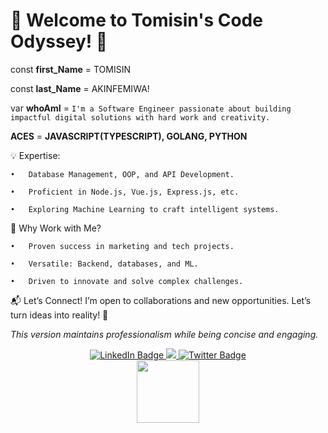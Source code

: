 # 🚀 Welcome to Tomisin's Code Odyssey! 👋

const **first_Name** = TOMISIN 

const **last_Name** = AKINFEMIWA!

var **whoAmI** = `I'm a Software Engineer passionate about building impactful digital solutions with hard work and creativity.`

**ACES** = **JAVASCRIPT(TYPESCRIPT), GOLANG, PYTHON**

💡 Expertise:

	•	Database Management, OOP, and API Development.

	•	Proficient in Node.js, Vue.js, Express.js, etc.
 
	•	Exploring Machine Learning to craft intelligent systems.

🌟 Why Work with Me?

	•	Proven success in marketing and tech projects.
 
	•	Versatile: Backend, databases, and ML.
 
	•	Driven to innovate and solve complex challenges.

📬 Let’s Connect!
I’m open to collaborations and new opportunities. Let’s turn ideas into reality! 🚀

*This version maintains professionalism while being concise and engaging.*
<div id="header" align="center">
   <div id="badges">
  <a href="https://www.linkedin.com/in/tomisin-akinfemiwa/">
    <img src="https://img.shields.io/badge/LinkedIn-blue?style=for-the-badge&logo=linkedin&logoColor=white" alt="LinkedIn Badge"/>
  </a>
  <a href="https://www.instagram.com/ak_tomisin/">
    <img src="https://img.shields.io/badge/Instagram-E4405F?style=for-the-badge&logo=instagram&logoColor=white"/>
  </a>
  <a href="https://www.sotwe.com/Ak_Tomisin?lang=en">
    <img src="https://img.shields.io/badge/Twitter-blue?style=for-the-badge&logo=twitter&logoColor=white" alt="Twitter Badge"/>
  </a>
</div>
  <img src="https://media.giphy.com/media/v1.Y2lkPTc5MGI3NjExdXl4cXo0emFtcHdsZ3p0aWFkNWt5bmhsNHhlMTIwOW9odWp5aG5tMiZlcD12MV9pbnRlcm5hbF9naWZfYnlfaWQmY3Q9cw/M9gbBd9nbDrOTu1Mqx/giphy.gif" width="100"/>
</div>
